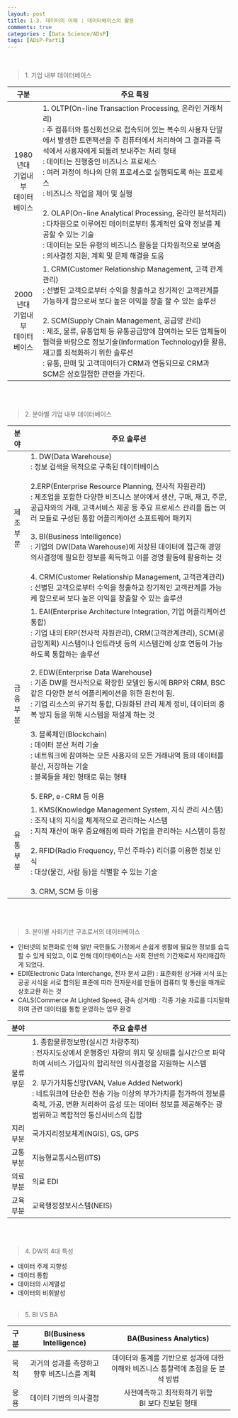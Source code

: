 ```yaml
---
layout: post
title: 1-3. 데이터의 이해 : 데이터베이스의 활용
comments: true
categories : [Data Science/ADsP]
tags: [ADsP-Part1]
---
```


<br>

> <subtitle> 1. 기업 내부 데이터베이스 </subtitle>

|구분                                 |<center>주요 특징</center>|
|:---------------------------------:  |:---------------------------|
| 1980년대<br>기업내부<br>데이터베이스  | 1. OLTP(On-line Transaction Processing, 온라인 거래처리)<br> : 주 컴퓨터와 통신회선으로 접속되어 있는 복수의 사용자 단말에서 발생한 트랜잭션을 주 컴퓨터에서 처리하여 그 결과를 즉석에서 사용자에게 되돌려 보내주는 처리 형태 <br> : 데이터는 진행중인 비즈니스 프로세스<br> : 여러 과정이 하나의 단위 프로세스로 실행되도록 하는 프로세스 <br> : 비즈니스 작업을 제어 및 실행 <br><br>2. OLAP(On-line Analytical Processing, 온라인 분석처리)<br> : 다차원으로 이루어진 데이터로부터 통계적인 요약 정보를 제공할 수 있는 기술<br> : 데이터는 모든 유형의 비즈니스 활동을 다차원적으로 보여줌 <br> : 의사결정 지원, 계획 및 문제 해결을 도움    |
| 2000년대<br>기업내부<br>데이터베이스  | 1. CRM(Customer Relationship Management, 고객 관계 관리) <br> : 선별된 고객으로부터 수익을 창출하고 장기적인 고객관계를 가능하게 함으로써 보다 높은 이익을 창출 할 수 있는 솔루션 <br><br> 2. SCM(Supply Chain Management, 공급망 관리) <br> : 제조, 물류, 유통업체 등 유통공급망에 참여하는 모든 업체들이 협력을 바탕으로 정보기술(Information Technology)을 활용, 재고를 최적화하기 위한 솔루션 <br> : 유통, 판매 및 고객데이터가 CRM과 연동되므로 CRM과 SCM은 상호밀접한 관련을 가진다.   |
<br><br>

> <subtitle> 2. 분야별 기업 내부 데이터베이스 </subtitle>

|분야       |<center>주요 솔루션</center>|
|:---------:|:---------------------------|
| 제조 부문  |1. DW(Data Warehouse)<br> : 정보 검색을 목적으로 구축된 데이터베이스<br><br> 2.ERP(Enterprise Resource Planning, 전사적 자원관리)<br> : 제조업을 포함한 다양한 비즈니스 분야에서 생산, 구매, 재고, 주문, 공급자와의 거래, 고객서비스 제공 등 주요 프로세스 관리를 돕는 여러 모듈로 구성된 통합 어플리케이션 소프트웨어 패키지<br><br> 3. BI(Business Intelligence)<br> : 기업의 DW(Data Warehouse)에 저장된 데이터에 접근해 경영 의사결정에 필요한 정보를 획득하고 이를 경영 활동에 활용하는 것<br><br>4. CRM(Customer Relationship Management, 고객관계관리)<br> : 선별된 고객으로부터 수익을 창출하고 장기적인 고객관계를 가능케 함으로써 보다 높은 이익을 창출할 수 있는 솔루션     |
| 금융 부분  |1. EAI(Enterprise Architecture Integration, 기업 어플리케이션 통합)<br> : 기업 내의 ERP(전사적 자원관리), CRM(고객관계관리), SCM(공급망계획) 시스템이나 인트라넷 등의 시스템간에 상호 연동이 가능하도록 통합하는 솔루션<br><br>2. EDW(Enterprise Data Warehouse)<br> : 기존 DW를 전사적으로 확장한 모델인 동시에 BRP와 CRM, BSC 같은 다양한 분석 어플리케이션을 위한 원천이 됨.<br> : 기업 리소스의 유기적 통합, 다원화된 관리 체계 정비, 데이터의 중복 방지 등을 위해 시스템을 재설계 하는 것<br><br>3. 블록체인(Blockchain)<br> : 데이터 분산 처리 기술<br> : 네트워크에 참여하는 모든 사용자의 모든 거래내역 등의 데이터를 분산, 저장하는 기술<br> : 블록들을 체인 형태로 묶는 형태<br><br>5. ERP, e-CRM 등 이용 |
| 유통 부분  |1. KMS(Knowledge Management System, 지식 관리 시스템)<br> : 조직 내의 지식을 체계적으로 관리하는 시스템 <br> : 지적 재산이 매우 중요해짐에 따라 기업을 관리하는 시스템이 등장<br><br>2. RFID(Radio Frequency, 무선 주파수) 리더를 이용한 정보 인식<br> : 대상(물건, 사람 등)을 식별할 수 있는 기술<br><br>3. CRM, SCM 등 이용|
<br><br>

> <subtitle> 3. 분야별 사회기반 구조로서의 데이터베이스 </subtitle>

* 인터넷의 보편화로 인해 일반 국민들도 가정에서 손쉽게 생활에 필요한 정보를 습득할 수 있게 되었고, 이로 인해 데이터베이스는 사회 전반의 기간재로서 자리매김하게 되었다.
* EDI(Electronic Data Interchange, 전자 문서 교환) : 표준화된 상거래 서식 또는 공공 서식을 서로 합의된 표준에 따라 전자문서를 만들어 컴퓨터 및 통신을 매개로 상호교환 하는 것
* CALS(Commerce At Lighted Speed, 광속 상거래) : 각종 기술 자료를 디지털화하여 관련 데이터를 통합 운영하는 업무 환경

|분야       |<center>주요 솔루션</center>|
|:---------:|:---------------------------|
| 물류 부문  |1. 종합물류정보망(실시간 차량추적)<br> : 전자지도상에서 운행중인 차량의 위치 및 상태를 실시간으로 파악하여 서비스 가입자의 합리적인 의사결정을 지원하는 시스템<br><br>2. 부가가치통신망(VAN, Value Added Network)<br> : 네트워크에 단순한 전송 기능 이상의 부가가치를 첨가하여 정보를 축적, 가공, 변환 처리하여 음성 또는 데이터 정보를 제공해주는 광범위하고 복합적인 통신서비스의 집합<br> |
| 지리 부분  |국가지리정보체계(NGIS), GS, GPS |
| 교통 부분  |지능형교통시스템(ITS) |
| 의료 부분  |의료 EDI |
| 교육 부분  |교육행정정보시스템(NEIS) |
<br><br>

> <subtitle> 4. DW의 4대 특성 </subtitle>

* 데이터 주제 지향성
* 데이터 통합
* 데이터의 시계열성
* 데이터의 비휘발성
<br><br>

> <subtitle> 5. BI VS BA </subtitle>

|구분|BI(Business Intelligence)                 |BA(Business Analytics)|
|:--:|:---------------------------------------:|:-----------------:|
|목적|과거의 성과를 측정하고 향후 비즈니스를 계획  |데이터와 통계를 기반으로 성과에 대한 이해와 비즈니스 통찰력에 초점을 둔 분석 방법 |
|응용|데이터 기반의 의사결정                      |사전예측하고 최적화하기 위함<br>BI 보다 진보된 형태 |


<br><br><br><br><br>
